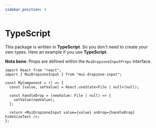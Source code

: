 ```yaml
---
sidebar_position: 4
---
```


# TypeScript

This package is written in **TypeScript**. So you don't need to create your own types. Here an example if you use **TypeScript**.

**Nota bene**: Props are defined within the `MuiDropzoneInputProps` interface.

```tsx
import React from "react";
import { MuiDropzoneInput } from "mui-dropzone-input";

const MyComponent = () => {
  const [value, setValue] = React.useState<File | null>(null);

  const handleDrop = (newValue: File | null) => {
    setValue(newValue);
  };

  return <MuiDropzoneInput value={value} onDrop={handleDrop} hideSizeText />;
};
```
